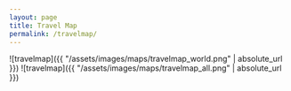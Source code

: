 ```yaml
---
layout: page
title: Travel Map
permalink: /travelmap/
---
```


![travelmap]({{ "/assets/images/maps/travelmap_world.png" | absolute_url }})
![travelmap]({{ "/assets/images/maps/travelmap_all.png" | absolute_url }})
